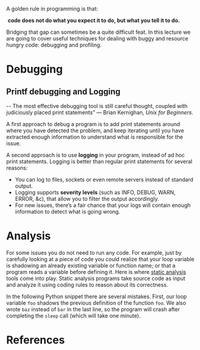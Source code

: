 A golden rule in programming is that:

​	**code does not do what you expect it to do, but what you tell it to do.** 

Bridging that gap can sometimes be a quite difficult feat. In this lecture we are going to cover useful techniques for dealing with buggy and resource hungry code: debugging and profiling.

# Debugging

## Printf debugging and Logging

-- The most effective debugging tool is still careful thought, coupled with judiciously placed print statements” — Brian Kernighan, *Unix for Beginners*.

A first approach to debug a program is to add print statements around where you have detected the problem, and keep iterating until you have extracted enough information to understand what is responsible for the issue.

A second approach is to use **logging** in your program, instead of ad hoc print statements. Logging is better than regular print statements for several reasons:

- You can log to files, sockets or even remote servers instead of standard output.
- Logging supports **severity levels** (such as INFO, DEBUG, WARN, ERROR, &c), that allow you to filter the output accordingly.
- For new issues, there’s a fair chance that your logs will contain enough information to detect what is going wrong.

# Analysis

For some issues you do not need to run any code. For example, just by carefully looking at a piece of code you could realize that your loop variable is shadowing an already existing variable or function name; or that a program reads a variable before defining it. Here is where [static analysis](https://en.wikipedia.org/wiki/Static_program_analysis) tools come into play. Static analysis programs take source code as input and analyze it using coding rules to reason about its correctness.

In the following Python snippet there are several mistakes. First, our loop variable `foo` shadows the previous definition of the function `foo`. We also wrote `baz` instead of `bar` in the last line, so the program will crash after completing the `sleep` call (which will take one minute).

# References





